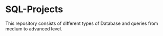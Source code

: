 # SQL-Projects
This repository consists of different types of Database and queries from medium to advanced level. 
